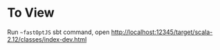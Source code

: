 # To View

Run `~fastOptJS` sbt command, open [http://localhost:12345/target/scala-2.12/classes/index-dev.html](http://localhost:12345/target/scala-2.12/classes/index-dev.html)